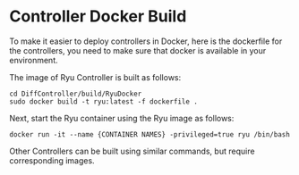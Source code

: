 # Controller Docker Build

To make it easier to deploy controllers in Docker, here is the dockerfile for the controllers, you need to make sure that docker is available in your environment.

The image of Ryu Controller is built as follows:
```
cd DiffController/build/RyuDocker
sudo docker build -t ryu:latest -f dockerfile .
```

Next, start the Ryu container using the Ryu image as follows:
```
docker run -it --name {CONTAINER NAMES} -privileged=true ryu /bin/bash
```

Other Controllers can be built using similar commands, but require corresponding images. 